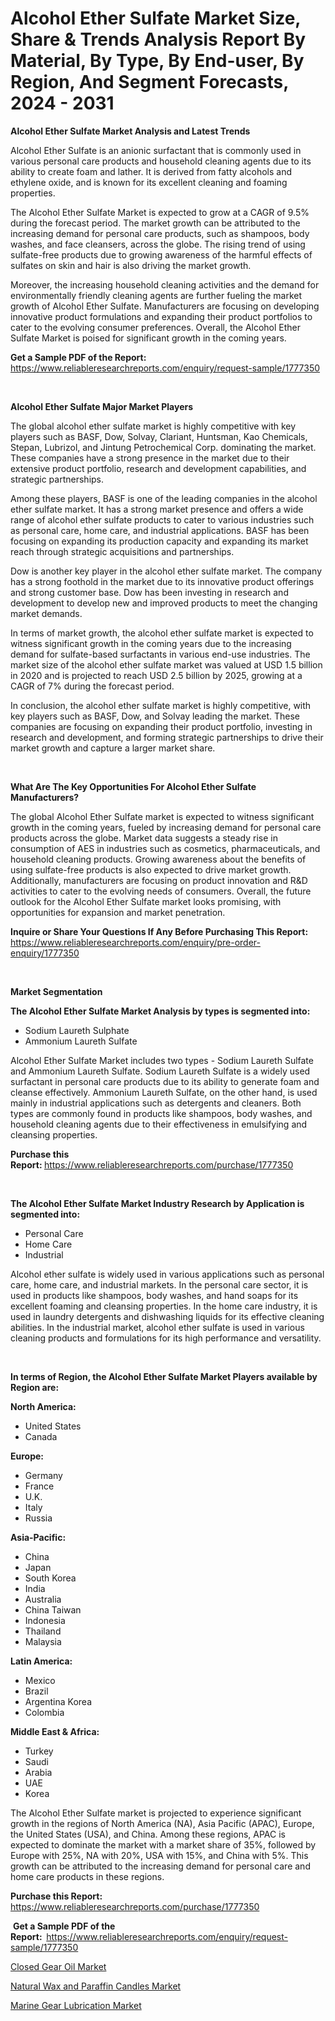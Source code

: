 <p><h1>Alcohol Ether Sulfate Market Size, Share & Trends Analysis Report By Material, By Type, By End-user, By Region, And Segment Forecasts, 2024 - 2031</h1></p><p><strong>Alcohol Ether Sulfate Market Analysis and Latest Trends</strong></p>
<p><p>Alcohol Ether Sulfate is an anionic surfactant that is commonly used in various personal care products and household cleaning agents due to its ability to create foam and lather. It is derived from fatty alcohols and ethylene oxide, and is known for its excellent cleaning and foaming properties.</p><p>The Alcohol Ether Sulfate Market is expected to grow at a CAGR of 9.5% during the forecast period. The market growth can be attributed to the increasing demand for personal care products, such as shampoos, body washes, and face cleansers, across the globe. The rising trend of using sulfate-free products due to growing awareness of the harmful effects of sulfates on skin and hair is also driving the market growth.</p><p>Moreover, the increasing household cleaning activities and the demand for environmentally friendly cleaning agents are further fueling the market growth of Alcohol Ether Sulfate. Manufacturers are focusing on developing innovative product formulations and expanding their product portfolios to cater to the evolving consumer preferences. Overall, the Alcohol Ether Sulfate Market is poised for significant growth in the coming years.</p></p>
<p><strong>Get a Sample PDF of the Report:&nbsp;</strong> <a href="https://www.reliableresearchreports.com/enquiry/request-sample/1777350">https://www.reliableresearchreports.com/enquiry/request-sample/1777350</a></p>
<p>&nbsp;</p>
<p><strong>Alcohol Ether Sulfate Major Market Players</strong></p>
<p><p>The global alcohol ether sulfate market is highly competitive with key players such as BASF, Dow, Solvay, Clariant, Huntsman, Kao Chemicals, Stepan, Lubrizol, and Jintung Petrochemical Corp. dominating the market. These companies have a strong presence in the market due to their extensive product portfolio, research and development capabilities, and strategic partnerships.</p><p>Among these players, BASF is one of the leading companies in the alcohol ether sulfate market. It has a strong market presence and offers a wide range of alcohol ether sulfate products to cater to various industries such as personal care, home care, and industrial applications. BASF has been focusing on expanding its production capacity and expanding its market reach through strategic acquisitions and partnerships.</p><p>Dow is another key player in the alcohol ether sulfate market. The company has a strong foothold in the market due to its innovative product offerings and strong customer base. Dow has been investing in research and development to develop new and improved products to meet the changing market demands.</p><p>In terms of market growth, the alcohol ether sulfate market is expected to witness significant growth in the coming years due to the increasing demand for sulfate-based surfactants in various end-use industries. The market size of the alcohol ether sulfate market was valued at USD 1.5 billion in 2020 and is projected to reach USD 2.5 billion by 2025, growing at a CAGR of 7% during the forecast period.</p><p>In conclusion, the alcohol ether sulfate market is highly competitive, with key players such as BASF, Dow, and Solvay leading the market. These companies are focusing on expanding their product portfolio, investing in research and development, and forming strategic partnerships to drive their market growth and capture a larger market share.</p></p>
<p>&nbsp;</p>
<p><strong>What Are The Key Opportunities For Alcohol Ether Sulfate Manufacturers?</strong></p>
<p><p>The global Alcohol Ether Sulfate market is expected to witness significant growth in the coming years, fueled by increasing demand for personal care products across the globe. Market data suggests a steady rise in consumption of AES in industries such as cosmetics, pharmaceuticals, and household cleaning products. Growing awareness about the benefits of using sulfate-free products is also expected to drive market growth. Additionally, manufacturers are focusing on product innovation and R&D activities to cater to the evolving needs of consumers. Overall, the future outlook for the Alcohol Ether Sulfate market looks promising, with opportunities for expansion and market penetration.</p></p>
<p><strong>Inquire or Share Your Questions If Any Before Purchasing This Report:</strong> <a href="https://www.reliableresearchreports.com/enquiry/pre-order-enquiry/1777350">https://www.reliableresearchreports.com/enquiry/pre-order-enquiry/1777350</a></p>
<p>&nbsp;</p>
<p><strong>Market Segmentation</strong></p>
<p><strong>The Alcohol Ether Sulfate Market Analysis by types is segmented into:</strong></p>
<p><ul><li>Sodium Laureth Sulphate</li><li>Ammonium Laureth Sulfate</li></ul></p>
<p><p>Alcohol Ether Sulfate Market includes two types - Sodium Laureth Sulfate and Ammonium Laureth Sulfate. Sodium Laureth Sulfate is a widely used surfactant in personal care products due to its ability to generate foam and cleanse effectively. Ammonium Laureth Sulfate, on the other hand, is used mainly in industrial applications such as detergents and cleaners. Both types are commonly found in products like shampoos, body washes, and household cleaning agents due to their effectiveness in emulsifying and cleansing properties.</p></p>
<p><strong>Purchase this Report:&nbsp;</strong><a href="https://www.reliableresearchreports.com/purchase/1777350">https://www.reliableresearchreports.com/purchase/1777350</a></p>
<p>&nbsp;</p>
<p><strong>The Alcohol Ether Sulfate Market Industry Research by Application is segmented into:</strong></p>
<p><ul><li>Personal Care</li><li>Home Care</li><li>Industrial</li></ul></p>
<p><p>Alcohol ether sulfate is widely used in various applications such as personal care, home care, and industrial markets. In the personal care sector, it is used in products like shampoos, body washes, and hand soaps for its excellent foaming and cleansing properties. In the home care industry, it is used in laundry detergents and dishwashing liquids for its effective cleaning abilities. In the industrial market, alcohol ether sulfate is used in various cleaning products and formulations for its high performance and versatility.</p></p>
<p>&nbsp;</p>
<p><strong>In terms of Region, the Alcohol Ether Sulfate Market Players available by Region are:</strong></p>
<p>
    <p> <strong> North America: </strong>
        <ul>
            <li>United States</li>
            <li>Canada</li>
        </ul>
        </p> 
    <p> <strong> Europe: </strong>
        <ul>
            <li>Germany</li>
            <li>France</li>
            <li>U.K.</li>
            <li>Italy</li>
            <li>Russia</li>
        </ul>
        </p> 
    <p> <strong> Asia-Pacific: </strong>
        <ul>
            <li>China</li>
            <li>Japan</li>
            <li>South Korea</li>
            <li>India</li>
            <li>Australia</li>
            <li>China Taiwan</li>
            <li>Indonesia</li>
            <li>Thailand</li>
            <li>Malaysia</li>
        </ul>
        </p> 
    <p> <strong> Latin America: </strong>
        <ul>
            <li>Mexico</li>
            <li>Brazil</li>
            <li>Argentina Korea</li>
            <li>Colombia</li>
        </ul>
        </p> 
    <p> <strong> Middle East & Africa: </strong>
        <ul>
            <li>Turkey</li>
            <li>Saudi</li>
            <li>Arabia</li>
            <li>UAE</li>
            <li>Korea</li>
        </ul>
    </p>
    </p>
<p><p>The Alcohol Ether Sulfate market is projected to experience significant growth in the regions of North America (NA), Asia Pacific (APAC), Europe, the United States (USA), and China. Among these regions, APAC is expected to dominate the market with a market share of 35%, followed by Europe with 25%, NA with 20%, USA with 15%, and China with 5%. This growth can be attributed to the increasing demand for personal care and home care products in these regions.</p></p>
<p><strong>Purchase this Report: </strong><a href="https://www.reliableresearchreports.com/purchase/1777350">https://www.reliableresearchreports.com/purchase/1777350</a></p>
<p>&nbsp;<strong>Get a Sample PDF of the Report:&nbsp;&nbsp;</strong><a href="https://www.reliableresearchreports.com/enquiry/request-sample/1777350">https://www.reliableresearchreports.com/enquiry/request-sample/1777350</a></p>
<p><strong></strong></p>
<p><p><a href="https://view.publitas.com/reportprime-1/closed-gear-oil-market-research-report-provides-critical-insights-that-can-help-shape-business-development-and-investment-strategies/">Closed Gear Oil Market</a></p><p><a href="https://view.publitas.com/reportprime-1/natural-wax-and-paraffin-candles-market-size-market-trends-and-growth-outlook-forecasted-for-period-from-2023-to-2030/">Natural Wax and Paraffin Candles Market</a></p><p><a href="https://view.publitas.com/reportprime-1/marine-gear-lubrication-market-size-growth-outlook-from-2023-to-2030-projecting-at-markets-trends-analysis-by-application-regional-outlook-and-revenue/">Marine Gear Lubrication Market</a></p></p>
